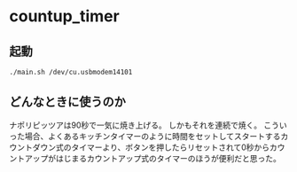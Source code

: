 # countup_timer

## 起動

```sh
./main.sh /dev/cu.usbmodem14101
```

## どんなときに使うのか

ナポリピッツアは90秒で一気に焼き上げる。
しかもそれを連続で焼く。
こういった場合、よくあるキッチンタイマーのように時間をセットしてスタートするカウントダウン式のタイマーより、ボタンを押したらリセットされて0秒からカウントアップがはじまるカウントアップ式のタイマーのほうが便利だと思った。
